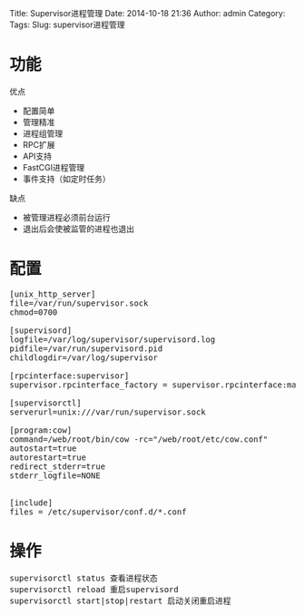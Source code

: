 Title: Supervisor进程管理
Date: 2014-10-18 21:36
Author: admin
Category: 
Tags: 
Slug: supervisor进程管理
 
# 功能
优点

* 配置简单
* 管理精准
* 进程组管理
* RPC扩展
* API支持
* FastCGI进程管理
* 事件支持（如定时任务）

缺点

* 被管理进程必须前台运行
* 退出后会使被监管的进程也退出

# 配置

<pre>
[unix_http_server]
file=/var/run/supervisor.sock
chmod=0700

[supervisord]
logfile=/var/log/supervisor/supervisord.log
pidfile=/var/run/supervisord.pid
childlogdir=/var/log/supervisor

[rpcinterface:supervisor]
supervisor.rpcinterface_factory = supervisor.rpcinterface:make_main_rpcinterface

[supervisorctl]
serverurl=unix:///var/run/supervisor.sock

[program:cow]
command=/web/root/bin/cow -rc="/web/root/etc/cow.conf"
autostart=true
autorestart=true
redirect_stderr=true
stderr_logfile=NONE


[include]
files = /etc/supervisor/conf.d/*.conf
</pre>

# 操作

<pre>
supervisorctl status 查看进程状态
supervisorctl reload 重启supervisord
supervisorctl start|stop|restart 启动关闭重启进程
</pre> 
